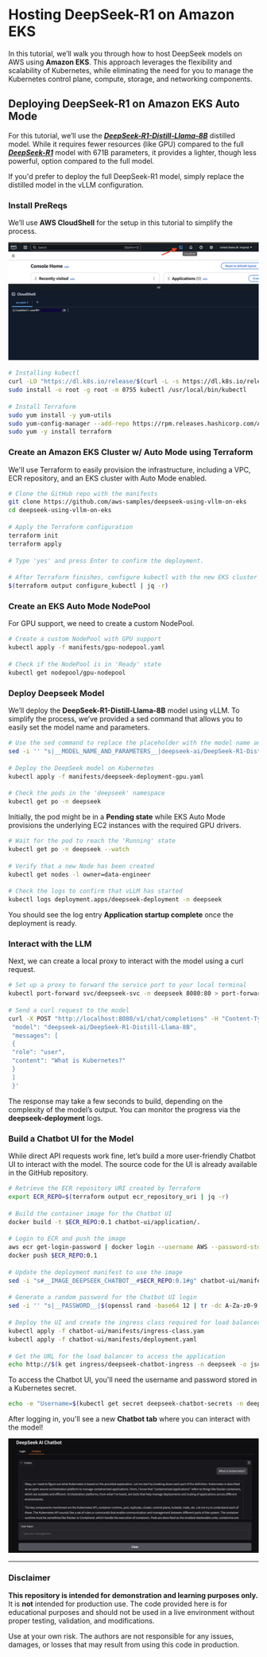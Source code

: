 # Hosting DeepSeek-R1 on Amazon EKS

In this tutorial, we’ll walk you through how to host DeepSeek models on AWS using **Amazon EKS**. This approach leverages the flexibility and scalability of Kubernetes, 
while eliminating the need for you to manage the Kubernetes control plane, compute, storage, and networking components.

## Deploying DeepSeek-R1 on Amazon EKS Auto Mode

For this tutorial, we’ll use the [***DeepSeek-R1-Distill-Llama-8B***](https://huggingface.co/deepseek-ai/DeepSeek-R1-Distill-Llama-8B) distilled model. 
While it requires fewer resources (like GPU) compared to the full [***DeepSeek-R1***](https://huggingface.co/deepseek-ai/DeepSeek-R1) model with 671B parameters, it provides a lighter, though less powerful, option compared to the full model. 

If you'd prefer to deploy the full DeepSeek-R1 model, simply replace the distilled model in the vLLM configuration.

### Install PreReqs

We’ll use **AWS CloudShell** for the setup in this tutorial to simplify the process.

![cloudshell.png](/static/images/cloudshell.jpg)

``` bash
# Installing kubectl
curl -LO "https://dl.k8s.io/release/$(curl -L -s https://dl.k8s.io/release/stable.txt)/bin/linux/amd64/kubectl"
sudo install -o root -g root -m 0755 kubectl /usr/local/bin/kubectl

# Install Terraform
sudo yum install -y yum-utils
sudo yum-config-manager --add-repo https://rpm.releases.hashicorp.com/AmazonLinux/hashicorp.repo
sudo yum -y install terraform
```

### Create an Amazon  EKS Cluster w/ Auto Mode using Terraform
We'll use Terraform to easily provision the infrastructure, including a VPC, ECR repository, and an EKS cluster with Auto Mode enabled.

``` bash
# Clone the GitHub repo with the manifests
git clone https://github.com/aws-samples/deepseek-using-vllm-on-eks
cd deepseek-using-vllm-on-eks

# Apply the Terraform configuration
terraform init
terraform apply

# Type 'yes' and press Enter to confirm the deployment.

# After Terraform finishes, configure kubectl with the new EKS cluster
$(terraform output configure_kubectl | jq -r)
```

### Create an EKS Auto Mode NodePool

For GPU support, we need to create a custom NodePool.

``` bash
# Create a custom NodePool with GPU support
kubectl apply -f manifests/gpu-nodepool.yaml

# Check if the NodePool is in 'Ready' state
kubectl get nodepool/gpu-nodepool
```

### Deploy  Deepseek Model


We’ll deploy the **DeepSeek-R1-Distill-Llama-8B** model using vLLM. To simplify the process, we’ve provided a sed command that allows you to easily set the model name and parameters.

``` bash
# Use the sed command to replace the placeholder with the model name and configuration parameters
sed -i '' "s|__MODEL_NAME_AND_PARAMETERS__|deepseek-ai/DeepSeek-R1-Distill-Llama-8B --max_model 2048|g" manifests/deepseek-deployment-gpu.yaml

# Deploy the DeepSeek model on Kubernetes
kubectl apply -f manifests/deepseek-deployment-gpu.yaml

# Check the pods in the 'deepseek' namespace 
kubectl get po -n deepseek
```

Initially, the pod might be in a **Pending state** while EKS Auto Mode provisions the underlying EC2 instances with the required GPU drivers.

``` bash
# Wait for the pod to reach the 'Running' state
kubectl get po -n deepseek --watch

# Verify that a new Node has been created
kubectl get nodes -l owner=data-engineer

# Check the logs to confirm that vLLM has started
kubectl logs deployment.apps/deepseek-deployment -n deepseek
```

You should see the log entry **Application startup complete** once the deployment is ready.

### Interact with the LLM

Next, we can create a local proxy to interact with the model using a curl request.

``` bash
# Set up a proxy to forward the service port to your local terminal
kubectl port-forward svc/deepseek-svc -n deepseek 8080:80 > port-forward.log 2>&1 &

# Send a curl request to the model
curl -X POST "http://localhost:8080/v1/chat/completions" -H "Content-Type: application/json" --data '{
 "model": "deepseek-ai/DeepSeek-R1-Distill-Llama-8B",
 "messages": [
 {
 "role": "user",
 "content": "What is Kubernetes?"
 }
 ]
 }'
```
The response may take a few seconds to build, depending on the complexity of the model’s output. 
You can monitor the progress via the **deepseek-deployment** logs.

### Build a Chatbot UI for the Model

While direct API requests work fine, let’s build a more user-friendly Chatbot UI to interact with the model. The source code for the UI is already available in the GitHub repository.

``` bash
# Retrieve the ECR repository URI created by Terraform
export ECR_REPO=$(terraform output ecr_repository_uri | jq -r)

# Build the container image for the Chatbot UI
docker build -t $ECR_REPO:0.1 chatbot-ui/application/.

# Login to ECR and push the image
aws ecr get-login-password | docker login --username AWS --password-stdin $ECR_REPO
docker push $ECR_REPO:0.1

# Update the deployment manifest to use the image
sed -i "s#__IMAGE_DEEPSEEK_CHATBOT__#$ECR_REPO:0.1#g" chatbot-ui/manifests/deployment.yaml

# Generate a random password for the Chatbot UI login
sed -i '' "s|__PASSWORD__|$(openssl rand -base64 12 | tr -dc A-Za-z0-9 | head -c 16)|" chatbot-ui/manifests/deployment.yaml

# Deploy the UI and create the ingress class required for load balancers
kubectl apply -f chatbot-ui/manifests/ingress-class.yam
kubectl apply -f chatbot-ui/manifests/deployment.yaml

# Get the URL for the load balancer to access the application
echo http://$(k get ingress/deepseek-chatbot-ingress -n deepseek -o json | jq -r '.status.loadBalancer.ingress[0].hostname')
```

To access the Chatbot UI, you'll need the username and password stored in a Kubernetes secret.

``` bash
echo -e "Username=$(kubectl get secret deepseek-chatbot-secrets -n deepseek -o jsonpath='{.data.admin-username}' | base64 --decode)\nPassword=$(kubectl get secret deepseek-chatbot-secrets -n deepseek -o jsonpath='{.data.admin-password}' | base64 --decode)"
```
After logging in, you'll see a new **Chatbot tab** where you can interact with the model!

![chatbot-ui.png](/static/images/chatbot.jpg)


---
### Disclaimer

**This repository is intended for demonstration and learning purposes only.**
It is **not** intended for production use. The code provided here is for educational purposes and should not be used in a live environment without proper testing, validation, and modifications.

Use at your own risk. The authors are not responsible for any issues, damages, or losses that may result from using this code in production.
